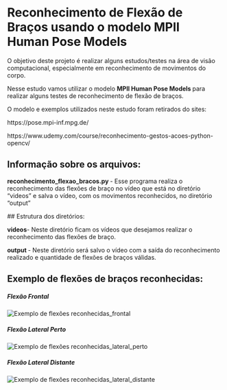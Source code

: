 # Reconhecimento de Flexão de Braços usando o modelo MPII Human Pose Models

<p> O objetivo deste projeto é realizar alguns estudos/testes na área de visão computacional, especialmente em reconhecimento de movimentos do corpo. </p>

<p> Nesse estudo vamos utilizar o modelo <b> MPII Human Pose Models </b> para realizar alguns testes de reconhecimento de flexão de braços. </p>

<p> O modelo e exemplos utilizados neste estudo foram retirados do sites: </p>

<p> https://pose.mpi-inf.mpg.de/</p>
<p> https://www.udemy.com/course/reconhecimento-gestos-acoes-python-opencv/</p>

## Informação sobre os arquivos:

<p> <b>reconhecimento_flexao_bracos.py </b> - Esse programa realiza o reconhecimento das flexões de braço no vídeo que está no diretório “videos” e salva o vídeo, com os movimentos reconhecidos, no diretório “output” </p>
## Estrutura dos diretórios:
<p> <b>videos</b>- Neste diretório ficam os vídeos que desejamos realizar o reconhecimento das flexões de braço. </p>
<p> <b>output </b>- Neste diretório será salvo o vídeo com a saída do reconhecimento realizado e quantidade de flexões de braços válidas. </p>

## Exemplo de flexões de braços reconhecidas:

##### Flexão Frontal 
![Exemplo de flexões reconhecidas_frontal](flexao_bracos_frontal.gif)

#####  Flexão Lateral Perto
![Exemplo de flexões reconhecidas_lateral_perto](flexao_bracos_lateral_perto.gif)

##### Flexão Lateral Distante 
![Exemplo de flexões reconhecidas_lateral_distante](flexao_bracos_lateral_distante.gif)


